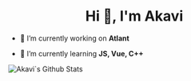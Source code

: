 <h1 align="center">Hi 👋, I'm Akavi</h1>

- 🔭 I’m currently working on **Atlant**

- 🌱 I’m currently learning **JS, Vue, C++**



![Akavi`s Github Stats](https://github-readme-stats.vercel.app/api?username=akavvi&show_icons=true&theme=synthwave&count_private=true&hide=contribs,prs,stars&include_all_commits=true)
